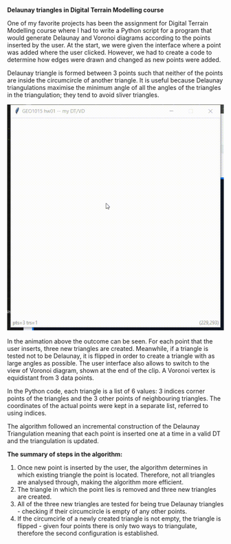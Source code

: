 **Delaunay triangles in Digital Terrain Modelling course**

One of my favorite projects has been the assignment for Digital Terrain Modelling course where I had to write a Python script for a program that would generate Delaunay and Voronoi diagrams according to the points inserted by the user. At the start, we were given the interface where a point was added where the user clicked. However, we had to create a code to determine how edges were drawn and changed as new points were added.

Delaunay triangle is formed between 3 points such that neither of the points are inside the circumcircle of another triangle. It is useful because Delaunay triangulations maximise the minimum angle of all the angles of the triangles in the triangulation; they tend to avoid sliver triangles.

![](https://github.com/Mschn-k/University_projects/blob/main/Delaunay_triangles/Delaunay_demo.gif)

In the animation above the outcome can be seen. For each point that the user inserts, three new triangles are created. Meanwhile, if a triangle is tested not to be Delaunay, it is flipped in order to create a triangle with as large angles as possible. The user interface also allows to switch to the view of Voronoi diagram, shown at the end of the clip. A Voronoi vertex is equidistant from 3 data points. 

In the Python code, each triangle is a list of 6 values: 3 indices corner points of the triangles and the 3 other points of neighbouring triangles. The coordinates of the actual points were kept in a separate list, referred to using indices.

The algorithm followed an incremental construction of the Delaunay Triangulation meaning that each point is inserted one at a time in a valid DT and the triangulation is updated. 

**The summary of steps in the algorithm:**

1. Once new point is inserted by the user, the algorithm determines in which existing triangle the point is located. Therefore, not all triangles are analysed through, making the algorithm more efficient.
2. The triangle in which the point lies is removed and three new triangles are created.
3. All of the three new triangles are tested for being true Delaunay triangles - checking if their circumcircle is empty of any other points.
4. If the circumcirle of a newly created triangle is not empty, the triangle is flipped - given four points there is only two ways to triangulate, therefore the second configuration is established.
